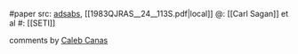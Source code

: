 #paper 
src: [adsabs](https://articles.adsabs.harvard.edu/cgi-bin/nph-iarticle_query?1983QJRAS..24..113S&amp;data_type=PDF_HIGH&amp;whole_paper=YES&amp;type=PRINTER&amp;filetype=.pdf), [[1983QJRAS__24__113S.pdf|local]] 
@: [[Carl Sagan]] et al
#: [[SETI]] 

comments by [Caleb Canas](https://sites.psu.edu/seticourse/2018/01/19/sagans-quixotic-trip-to-galactic-hegemony-and-seti-funding/) 